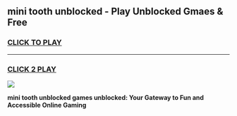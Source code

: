 
## mini tooth unblocked - Play Unblocked Gmaes & Free
<h3>
<a href="https://news.freeplayer.one?title=mini_tooth_unblocked&ref=16F">CLICK TO PLAY</a></h3>
<hr>

<h3>
<a href="https://news.freeplayer.one?title=mini_tooth_unblocked&ref=16F">CLICK 2 PLAY</a>
  
</h3>

<a href="https://news.freeplayer.one?title=mini_tooth_unblocked&ref=16F/"><img src="https://clearcache.store/games.png"></a>


**mini tooth unblocked games unblocked: Your Gateway to Fun and Accessible Online Gaming**
